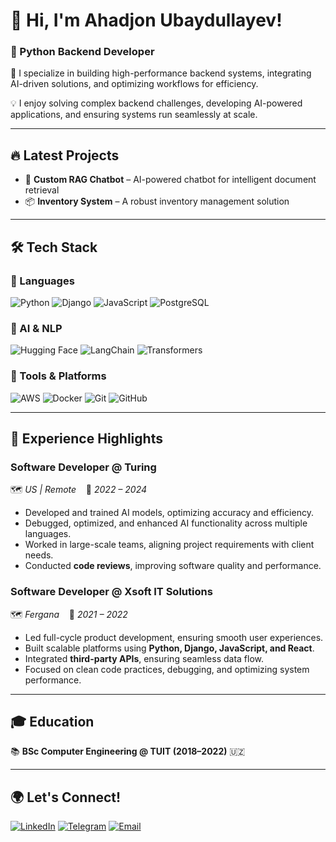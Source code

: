 # 👋 Hi, I'm Ahadjon Ubaydullayev!  
### 🚀 Python Backend Developer  

🚀 I specialize in building high-performance backend systems, integrating AI-driven solutions, and optimizing workflows for efficiency.

💡 I enjoy solving complex backend challenges, developing AI-powered applications, and ensuring systems run seamlessly at scale.

---

## 🔥 Latest Projects  
- 🧠 **Custom RAG Chatbot** – AI-powered chatbot for intelligent document retrieval  
- 📦 **Inventory System** – A robust inventory management solution  

---

## 🛠️ Tech Stack  

### 🔹 Languages  
![Python](https://img.shields.io/badge/Python-3776AB?style=for-the-badge&logo=python&logoColor=white) ![Django](https://img.shields.io/badge/Django-092E20?style=for-the-badge&logo=django&logoColor=white) ![JavaScript](https://img.shields.io/badge/JavaScript-F7DF1E?style=for-the-badge&logo=javascript&logoColor=black) ![PostgreSQL](https://img.shields.io/badge/PostgreSQL-316192?style=for-the-badge&logo=postgresql&logoColor=white)  

### 🔹 AI & NLP  
![Hugging Face](https://img.shields.io/badge/HuggingFace-FFAA00?style=for-the-badge&logo=huggingface&logoColor=white) ![LangChain](https://img.shields.io/badge/LangChain-0A66C2?style=for-the-badge&logo=langchain&logoColor=white) ![Transformers](https://img.shields.io/badge/Transformers-FF5733?style=for-the-badge&logo=ai&logoColor=white)  

### 🔹 Tools & Platforms  
![AWS](https://img.shields.io/badge/AWS-232F3E?style=for-the-badge&logo=amazon-aws&logoColor=white) ![Docker](https://img.shields.io/badge/Docker-2496ED?style=for-the-badge&logo=docker&logoColor=white) ![Git](https://img.shields.io/badge/Git-F05032?style=for-the-badge&logo=git&logoColor=white) ![GitHub](https://img.shields.io/badge/GitHub-181717?style=for-the-badge&logo=github&logoColor=white)  

---

## 💼 Experience Highlights  

### **Software Developer @ Turing**  
🗺️ *US | Remote* &nbsp;&nbsp; 📅 *2022 – 2024*  
- Developed and trained AI models, optimizing accuracy and efficiency.  
- Debugged, optimized, and enhanced AI functionality across multiple languages.  
- Worked in large-scale teams, aligning project requirements with client needs.  
- Conducted **code reviews**, improving software quality and performance.  

### **Software Developer @ Xsoft IT Solutions**  
🗺️ *Fergana* &nbsp;&nbsp; 📅 *2021 – 2022*  
- Led full-cycle product development, ensuring smooth user experiences.  
- Built scalable platforms using **Python, Django, JavaScript, and React**.  
- Integrated **third-party APIs**, ensuring seamless data flow.  
- Focused on clean code practices, debugging, and optimizing system performance.   
---

## 🎓 Education  
📚 **BSc Computer Engineering @ TUIT (2018–2022)** 🇺🇿  

---

## 🌍 Let's Connect!  

[![LinkedIn](https://img.shields.io/badge/LinkedIn-0A66C2?style=for-the-badge&logo=linkedin&logoColor=white)](https://linkedin.com/in/ahadjon-ubaydullayev-ba1589233/)  [![Telegram](https://img.shields.io/badge/Telegram-26A5E4?style=for-the-badge&logo=telegram&logoColor=white)](https://t.me/ubaydullayev_ahadjon)  [![Email](https://img.shields.io/badge/Email-D14836?style=for-the-badge&logo=gmail&logoColor=white)](mailto:ahadjon.ubaydullayev16@gmail.com)  
